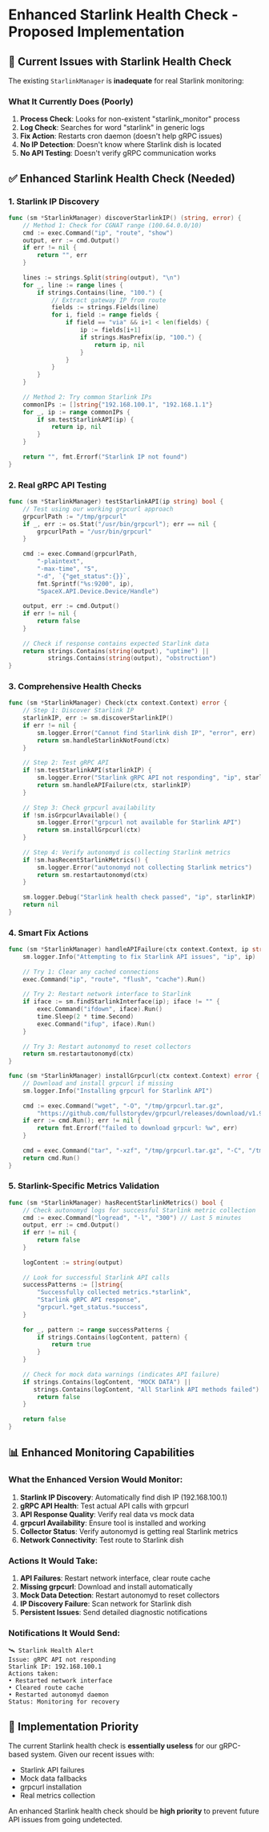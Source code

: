 # Enhanced Starlink Health Check - Proposed Implementation

## 🚨 **Current Issues with Starlink Health Check**

The existing `StarlinkManager` is **inadequate** for real Starlink monitoring:

### **What It Currently Does (Poorly)**
1. **Process Check**: Looks for non-existent "starlink_monitor" process
2. **Log Check**: Searches for word "starlink" in generic logs
3. **Fix Action**: Restarts cron daemon (doesn't help gRPC issues)
4. **No IP Detection**: Doesn't know where Starlink dish is located
5. **No API Testing**: Doesn't verify gRPC communication works

## ✅ **Enhanced Starlink Health Check (Needed)**

### **1. Starlink IP Discovery**
```go
func (sm *StarlinkManager) discoverStarlinkIP() (string, error) {
    // Method 1: Check for CGNAT range (100.64.0.0/10)
    cmd := exec.Command("ip", "route", "show")
    output, err := cmd.Output()
    if err != nil {
        return "", err
    }
    
    lines := strings.Split(string(output), "\n")
    for _, line := range lines {
        if strings.Contains(line, "100.") {
            // Extract gateway IP from route
            fields := strings.Fields(line)
            for i, field := range fields {
                if field == "via" && i+1 < len(fields) {
                    ip := fields[i+1]
                    if strings.HasPrefix(ip, "100.") {
                        return ip, nil
                    }
                }
            }
        }
    }
    
    // Method 2: Try common Starlink IPs
    commonIPs := []string{"192.168.100.1", "192.168.1.1"}
    for _, ip := range commonIPs {
        if sm.testStarlinkAPI(ip) {
            return ip, nil
        }
    }
    
    return "", fmt.Errorf("Starlink IP not found")
}
```

### **2. Real gRPC API Testing**
```go
func (sm *StarlinkManager) testStarlinkAPI(ip string) bool {
    // Test using our working grpcurl approach
    grpcurlPath := "/tmp/grpcurl"
    if _, err := os.Stat("/usr/bin/grpcurl"); err == nil {
        grpcurlPath = "/usr/bin/grpcurl"
    }
    
    cmd := exec.Command(grpcurlPath, 
        "-plaintext", 
        "-max-time", "5",
        "-d", `{"get_status":{}}`,
        fmt.Sprintf("%s:9200", ip),
        "SpaceX.API.Device.Device/Handle")
    
    output, err := cmd.Output()
    if err != nil {
        return false
    }
    
    // Check if response contains expected Starlink data
    return strings.Contains(string(output), "uptime") || 
           strings.Contains(string(output), "obstruction")
}
```

### **3. Comprehensive Health Checks**
```go
func (sm *StarlinkManager) Check(ctx context.Context) error {
    // Step 1: Discover Starlink IP
    starlinkIP, err := sm.discoverStarlinkIP()
    if err != nil {
        sm.logger.Error("Cannot find Starlink dish IP", "error", err)
        return sm.handleStarlinkNotFound(ctx)
    }
    
    // Step 2: Test gRPC API
    if !sm.testStarlinkAPI(starlinkIP) {
        sm.logger.Error("Starlink gRPC API not responding", "ip", starlinkIP)
        return sm.handleAPIFailure(ctx, starlinkIP)
    }
    
    // Step 3: Check grpcurl availability
    if !sm.isGrpcurlAvailable() {
        sm.logger.Error("grpcurl not available for Starlink API")
        return sm.installGrpcurl(ctx)
    }
    
    // Step 4: Verify autonomyd is collecting Starlink metrics
    if !sm.hasRecentStarlinkMetrics() {
        sm.logger.Error("autonomyd not collecting Starlink metrics")
        return sm.restartautonomyd(ctx)
    }
    
    sm.logger.Debug("Starlink health check passed", "ip", starlinkIP)
    return nil
}
```

### **4. Smart Fix Actions**
```go
func (sm *StarlinkManager) handleAPIFailure(ctx context.Context, ip string) error {
    sm.logger.Info("Attempting to fix Starlink API issues", "ip", ip)
    
    // Try 1: Clear any cached connections
    exec.Command("ip", "route", "flush", "cache").Run()
    
    // Try 2: Restart network interface to Starlink
    if iface := sm.findStarlinkInterface(ip); iface != "" {
        exec.Command("ifdown", iface).Run()
        time.Sleep(2 * time.Second)
        exec.Command("ifup", iface).Run()
    }
    
    // Try 3: Restart autonomyd to reset collectors
    return sm.restartautonomyd(ctx)
}

func (sm *StarlinkManager) installGrpcurl(ctx context.Context) error {
    // Download and install grpcurl if missing
    sm.logger.Info("Installing grpcurl for Starlink API")
    
    cmd := exec.Command("wget", "-O", "/tmp/grpcurl.tar.gz",
        "https://github.com/fullstorydev/grpcurl/releases/download/v1.9.3/grpcurl_1.9.3_linux_armv7.tar.gz")
    if err := cmd.Run(); err != nil {
        return fmt.Errorf("failed to download grpcurl: %w", err)
    }
    
    cmd = exec.Command("tar", "-xzf", "/tmp/grpcurl.tar.gz", "-C", "/tmp/")
    return cmd.Run()
}
```

### **5. Starlink-Specific Metrics Validation**
```go
func (sm *StarlinkManager) hasRecentStarlinkMetrics() bool {
    // Check autonomyd logs for successful Starlink metric collection
    cmd := exec.Command("logread", "-l", "300") // Last 5 minutes
    output, err := cmd.Output()
    if err != nil {
        return false
    }
    
    logContent := string(output)
    
    // Look for successful Starlink API calls
    successPatterns := []string{
        "Successfully collected metrics.*starlink",
        "Starlink gRPC API response",
        "grpcurl.*get_status.*success",
    }
    
    for _, pattern := range successPatterns {
        if strings.Contains(logContent, pattern) {
            return true
        }
    }
    
    // Check for mock data warnings (indicates API failure)
    if strings.Contains(logContent, "MOCK DATA") || 
       strings.Contains(logContent, "All Starlink API methods failed") {
        return false
    }
    
    return false
}
```

## 📊 **Enhanced Monitoring Capabilities**

### **What the Enhanced Version Would Monitor:**
1. **Starlink IP Discovery**: Automatically find dish IP (192.168.100.1)
2. **gRPC API Health**: Test actual API calls with grpcurl
3. **API Response Quality**: Verify real data vs mock data
4. **grpcurl Availability**: Ensure tool is installed and working
5. **Collector Status**: Verify autonomyd is getting real Starlink metrics
6. **Network Connectivity**: Test route to Starlink dish

### **Actions It Would Take:**
1. **API Failures**: Restart network interface, clear route cache
2. **Missing grpcurl**: Download and install automatically
3. **Mock Data Detection**: Restart autonomyd to reset collectors
4. **IP Discovery Failure**: Scan network for Starlink dish
5. **Persistent Issues**: Send detailed diagnostic notifications

### **Notifications It Would Send:**
```
🛰️ Starlink Health Alert
Issue: gRPC API not responding
Starlink IP: 192.168.100.1
Actions taken:
• Restarted network interface
• Cleared route cache  
• Restarted autonomyd daemon
Status: Monitoring for recovery
```

## 🎯 **Implementation Priority**

The current Starlink health check is **essentially useless** for our gRPC-based system. Given our recent issues with:
- Starlink API failures
- Mock data fallbacks  
- grpcurl installation
- Real metrics collection

An enhanced Starlink health check should be **high priority** to prevent future API issues from going undetected.
